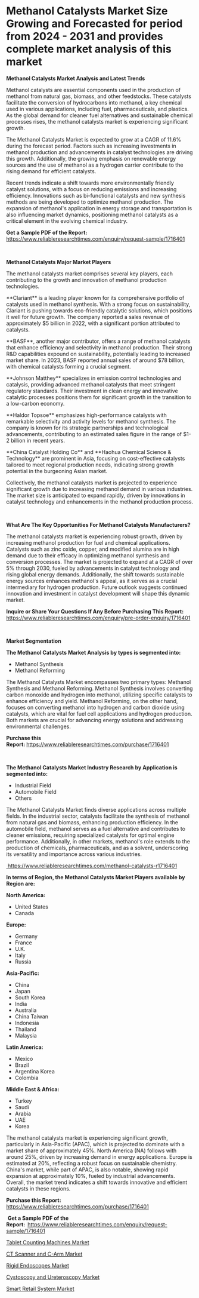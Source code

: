 <p><h1>Methanol Catalysts Market Size Growing and Forecasted for period from 2024 - 2031 and provides complete market analysis of this market</h1></p><p><strong>Methanol Catalysts Market Analysis and Latest Trends</strong></p>
<p><p>Methanol catalysts are essential components used in the production of methanol from natural gas, biomass, and other feedstocks. These catalysts facilitate the conversion of hydrocarbons into methanol, a key chemical used in various applications, including fuel, pharmaceuticals, and plastics. As the global demand for cleaner fuel alternatives and sustainable chemical processes rises, the methanol catalysts market is experiencing significant growth.</p><p>The Methanol Catalysts Market is expected to grow at a CAGR of 11.6% during the forecast period. Factors such as increasing investments in methanol production and advancements in catalyst technologies are driving this growth. Additionally, the growing emphasis on renewable energy sources and the use of methanol as a hydrogen carrier contribute to the rising demand for efficient catalysts.</p><p>Recent trends indicate a shift towards more environmentally friendly catalyst solutions, with a focus on reducing emissions and increasing efficiency. Innovations such as bi-functional catalysts and new synthesis methods are being developed to optimize methanol production. The expansion of methanol's application in energy storage and transportation is also influencing market dynamics, positioning methanol catalysts as a critical element in the evolving chemical industry.</p></p>
<p><strong>Get a Sample PDF of the Report:&nbsp;</strong> <a href="https://www.reliableresearchtimes.com/enquiry/request-sample/1716401?utm_campaign=1775&utm_medium=2&utm_source=Github&utm_content=ia&utm_term=23102024&utm_id=methanol-catalysts">https://www.reliableresearchtimes.com/enquiry/request-sample/1716401</a></p>
<p>&nbsp;</p>
<p><strong>Methanol Catalysts Major Market Players</strong></p>
<p><p>The methanol catalysts market comprises several key players, each contributing to the growth and innovation of methanol production technologies. </p><p>**Clariant** is a leading player known for its comprehensive portfolio of catalysts used in methanol synthesis. With a strong focus on sustainability, Clariant is pushing towards eco-friendly catalytic solutions, which positions it well for future growth. The company reported a sales revenue of approximately $5 billion in 2022, with a significant portion attributed to catalysts.</p><p>**BASF**, another major contributor, offers a range of methanol catalysts that enhance efficiency and selectivity in methanol production. Their strong R&D capabilities expound on sustainability, potentially leading to increased market share. In 2023, BASF reported annual sales of around $78 billion, with chemical catalysts forming a crucial segment.</p><p>**Johnson Matthey** specializes in emission control technologies and catalysis, providing advanced methanol catalysts that meet stringent regulatory standards. Their investment in clean energy and innovative catalytic processes positions them for significant growth in the transition to a low-carbon economy.</p><p>**Haldor Topsoe** emphasizes high-performance catalysts with remarkable selectivity and activity levels for methanol synthesis. The company is known for its strategic partnerships and technological advancements, contributing to an estimated sales figure in the range of $1-2 billion in recent years.</p><p>**China Catalyst Holding Co** and **Haohua Chemical Science & Technology** are prominent in Asia, focusing on cost-effective catalysts tailored to meet regional production needs, indicating strong growth potential in the burgeoning Asian market.</p><p>Collectively, the methanol catalysts market is projected to experience significant growth due to increasing methanol demand in various industries. The market size is anticipated to expand rapidly, driven by innovations in catalyst technology and enhancements in the methanol production process.</p></p>
<p>&nbsp;</p>
<p><strong>What Are The Key Opportunities For Methanol Catalysts Manufacturers?</strong></p>
<p><p>The methanol catalysts market is experiencing robust growth, driven by increasing methanol production for fuel and chemical applications. Catalysts such as zinc oxide, copper, and modified alumina are in high demand due to their efficacy in optimizing methanol synthesis and conversion processes. The market is projected to expand at a CAGR of over 5% through 2030, fueled by advancements in catalyst technology and rising global energy demands. Additionally, the shift towards sustainable energy sources enhances methanol's appeal, as it serves as a crucial intermediary for hydrogen production. Future outlook suggests continued innovation and investment in catalyst development will shape this dynamic market.</p></p>
<p><strong>Inquire or Share Your Questions If Any Before Purchasing This Report:</strong> <a href="https://www.reliableresearchtimes.com/enquiry/pre-order-enquiry/1716401?utm_campaign=1775&utm_medium=2&utm_source=Github&utm_content=ia&utm_term=23102024&utm_id=methanol-catalysts">https://www.reliableresearchtimes.com/enquiry/pre-order-enquiry/1716401</a></p>
<p>&nbsp;</p>
<p><strong>Market Segmentation</strong></p>
<p><strong>The Methanol Catalysts Market Analysis by types is segmented into:</strong></p>
<p><ul><li>Methanol Synthesis</li><li>Methanol Reforming</li></ul></p>
<p><p>The Methanol Catalysts Market encompasses two primary types: Methanol Synthesis and Methanol Reforming. Methanol Synthesis involves converting carbon monoxide and hydrogen into methanol, utilizing specific catalysts to enhance efficiency and yield. Methanol Reforming, on the other hand, focuses on converting methanol into hydrogen and carbon dioxide using catalysts, which are vital for fuel cell applications and hydrogen production. Both markets are crucial for advancing energy solutions and addressing environmental challenges.</p></p>
<p><strong>Purchase this Report:&nbsp;</strong><a href="https://www.reliableresearchtimes.com/purchase/1716401?utm_campaign=1775&utm_medium=2&utm_source=Github&utm_content=ia&utm_term=23102024&utm_id=methanol-catalysts">https://www.reliableresearchtimes.com/purchase/1716401</a></p>
<p>&nbsp;</p>
<p><strong>The Methanol Catalysts Market Industry Research by Application is segmented into:</strong></p>
<p><ul><li>Industrial Field</li><li>Automobile Field</li><li>Others</li></ul></p>
<p><p>The Methanol Catalysts Market finds diverse applications across multiple fields. In the industrial sector, catalysts facilitate the synthesis of methanol from natural gas and biomass, enhancing production efficiency. In the automobile field, methanol serves as a fuel alternative and contributes to cleaner emissions, requiring specialized catalysts for optimal engine performance. Additionally, in other markets, methanol's role extends to the production of chemicals, pharmaceuticals, and as a solvent, underscoring its versatility and importance across various industries.</p></p>
<p><a href="https://www.reliableresearchtimes.com/methanol-catalysts-r1716401?utm_campaign=1775&utm_medium=2&utm_source=Github&utm_content=ia&utm_term=23102024&utm_id=methanol-catalysts">&nbsp;https://www.reliableresearchtimes.com/methanol-catalysts-r1716401</a></p>
<p><strong>In terms of Region, the Methanol Catalysts Market Players available by Region are:</strong></p>
<p>
    <p> <strong> North America: </strong>
        <ul>
            <li>United States</li>
            <li>Canada</li>
        </ul>
        </p> 
    <p> <strong> Europe: </strong>
        <ul>
            <li>Germany</li>
            <li>France</li>
            <li>U.K.</li>
            <li>Italy</li>
            <li>Russia</li>
        </ul>
        </p> 
    <p> <strong> Asia-Pacific: </strong>
        <ul>
            <li>China</li>
            <li>Japan</li>
            <li>South Korea</li>
            <li>India</li>
            <li>Australia</li>
            <li>China Taiwan</li>
            <li>Indonesia</li>
            <li>Thailand</li>
            <li>Malaysia</li>
        </ul>
        </p> 
    <p> <strong> Latin America: </strong>
        <ul>
            <li>Mexico</li>
            <li>Brazil</li>
            <li>Argentina Korea</li>
            <li>Colombia</li>
        </ul>
        </p> 
    <p> <strong> Middle East & Africa: </strong>
        <ul>
            <li>Turkey</li>
            <li>Saudi</li>
            <li>Arabia</li>
            <li>UAE</li>
            <li>Korea</li>
        </ul>
    </p>
    </p>
<p><p>The methanol catalysts market is experiencing significant growth, particularly in Asia-Pacific (APAC), which is projected to dominate with a market share of approximately 45%. North America (NA) follows with around 25%, driven by increasing demand in energy applications. Europe is estimated at 20%, reflecting a robust focus on sustainable chemistry. China's market, while part of APAC, is also notable, showing rapid expansion at approximately 10%, fueled by industrial advancements. Overall, the market trend indicates a shift towards innovative and efficient catalysts in these regions.</p></p>
<p><strong>Purchase this Report: </strong><a href="https://www.reliableresearchtimes.com/purchase/1716401?utm_campaign=1775&utm_medium=2&utm_source=Github&utm_content=ia&utm_term=23102024&utm_id=methanol-catalysts">https://www.reliableresearchtimes.com/purchase/1716401</a></p>
<p>&nbsp;<strong>Get a Sample PDF of the Report:&nbsp;&nbsp;</strong><a href="https://www.reliableresearchtimes.com/enquiry/request-sample/1716401?utm_campaign=1775&utm_medium=2&utm_source=Github&utm_content=ia&utm_term=23102024&utm_id=methanol-catalysts">https://www.reliableresearchtimes.com/enquiry/request-sample/1716401</a></p>
<p><strong></strong></p>
<p><p><a href="https://www.linkedin.com/pulse/tablet-counting-machines-market-revolution-size-share-emerging-qgxge?utm_campaign=1775&utm_medium=2&utm_source=Github&utm_content=ia&utm_term=23102024&utm_id=methanol-catalysts">Tablet Counting Machines Market</a></p><p><a href="https://github.com/sumonsky0m/Market-Research-Report-List-1/blob/main/ct-scanner-and-c-arm-market.md?utm_campaign=1775&utm_medium=2&utm_source=Github&utm_content=ia&utm_term=23102024&utm_id=methanol-catalysts">CT Scanner and C-Arm Market</a></p><p><a href="https://www.linkedin.com/pulse/rigid-endoscopes-market-report-product-type-end-use-application-qvvde?utm_campaign=1775&utm_medium=2&utm_source=Github&utm_content=ia&utm_term=23102024&utm_id=methanol-catalysts">Rigid Endoscopes Market</a></p><p><a href="https://www.linkedin.com/pulse/cystoscopy-ureteroscopy-market-segmentation-in-depth-giate?utm_campaign=1775&utm_medium=2&utm_source=Github&utm_content=ia&utm_term=23102024&utm_id=methanol-catalysts">Cystoscopy and Ureteroscopy Market</a></p><p><a href="https://www.linkedin.com/pulse/smart-retail-system-market-size-type-product-global-e9sgf?utm_campaign=1775&utm_medium=2&utm_source=Github&utm_content=ia&utm_term=23102024&utm_id=methanol-catalysts">Smart Retail System Market</a></p></p>